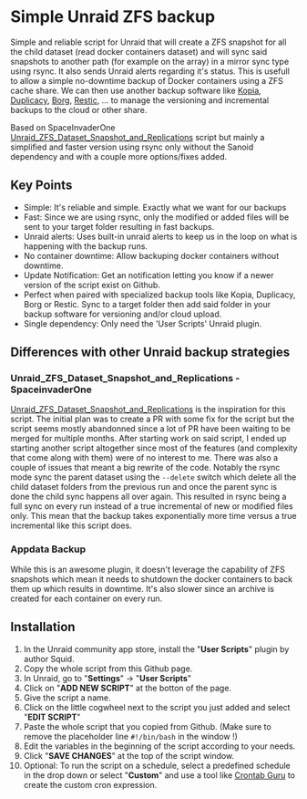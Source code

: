 # Simple Unraid ZFS backup

Simple and reliable script for Unraid that will create a ZFS snapshot for all the child dataset (read docker containers dataset) and will sync said snapshots to another path (for example on the array) in a mirror sync type using rsync. It also sends Unraid alerts regarding it's status. This is usefull to allow a simple no-downtime backup of Docker containers using a ZFS cache share. We can then use another backup software like [Kopia](https://kopia.io/), [Duplicacy](https://duplicacy.com/), [Borg](https://www.borgbackup.org/), [Restic](https://restic.net/), ... to manage the versioning and incremental backups to the cloud or other share.

Based on SpaceInvaderOne [Unraid_ZFS_Dataset_Snapshot_and_Replications](https://github.com/SpaceinvaderOne/Unraid_ZFS_Dataset_Snapshot_and_Replications) script but mainly a simplified and faster version using rsync only without the Sanoid dependency and with a couple more options/fixes added.

## Key Points
* Simple: It's reliable and simple. Exactly what we want for our backups
* Fast: Since we are using rsync, only the modified or added files will be sent to your target folder resulting in fast backups.
* Unraid alerts: Uses built-in unraid alerts to keep us in the loop on what is happening with the backup runs.
* No container downtime: Allow backuping docker containers without downtime.
* Update Notification: Get an notification letting you know if a newer version of the script exist on Github.
* Perfect when paired with specialized backup tools like Kopia, Duplicacy, Borg or Restic. Sync to a target folder then add said folder in your backup software for versioning and/or cloud upload.
* Single dependency: Only need the 'User Scripts' Unraid plugin.

## Differences with other Unraid backup strategies

### Unraid_ZFS_Dataset_Snapshot_and_Replications - SpaceinvaderOne
[Unraid_ZFS_Dataset_Snapshot_and_Replications](https://github.com/SpaceinvaderOne/Unraid_ZFS_Dataset_Snapshot_and_Replications) is the inspiration for this script. The initial plan was to create a PR with some fix for the script but the script seems mostly abandonned since a lot of PR have been waiting to be merged for multiple months. After starting work on said script, I ended up starting another script altogether since most of the features (and complexity that come along with them) were of no interest to me. There was also a couple of issues that meant a big rewrite of the code. Notably the rsync mode sync the parent dataset using the `--delete` switch which delete all the child dataset folders from the previous run and once the parent sync is done the child sync happens all over again. This resulted in rsync being a full sync on every run instead of a true incremental of new or modified files only. This mean that the backup takes exponentially more time versus a true incremental like this script does.

### Appdata Backup
While this is an awesome plugin, it doesn't leverage the capability of ZFS snapshots which mean it needs to shutdown the docker containers to back them up which results in downtime. It's also slower since an archive is created for each container on every run.

## Installation
1. In the Unraid community app store, install the "**User Scripts**" plugin by author Squid.
2. Copy the whole script from this Github page.
3. In Unraid, go to "**Settings**" -> "**User Scripts**"
4. Click on "**ADD NEW SCRIPT**" at the botton of the page.
5. Give the script a name.
6. Click on the little cogwheel next to the script you just added and select "**EDIT SCRIPT**"
7. Paste the whole script that you copied from Github. (Make sure to remove the placeholder line `#!/bin/bash` in the window !)
8. Edit the variables in the beginning of the script according to your needs.
9. Click "**SAVE CHANGES**" at the top of the script window.
10. Optional: To run the script on a schedule, select a predefined schedule in the drop down or select "**Custom**" and use a tool like [Crontab Guru](https://crontab.guru/) to create the custom cron expression.